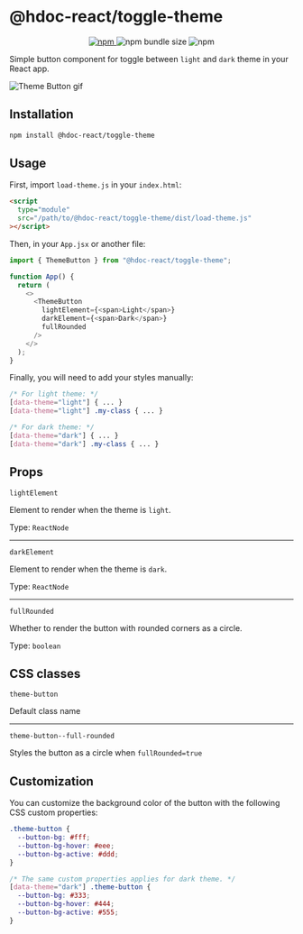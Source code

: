 # @hdoc-react/toggle-theme

<p align="center">
  <a href="https://www.npmjs.com/package/@hdoc-react/toggle-theme">
    <img alt="npm" src="https://img.shields.io/npm/v/%40hdoc-react%2Ftoggle-theme">
  </a>
  <img alt="npm bundle size" src="https://img.shields.io/bundlephobia/minzip/%40hdoc-react%2Ftoggle-theme">
  <img alt="npm" src="https://img.shields.io/npm/dm/%40hdoc-react%2Ftoggle-theme">
</p>

Simple button component for toggle between `light` and `dark` theme in your React app.

![Theme Button gif](https://github.com/Hdoc1509/react-components/assets/72316111/53cf9717-472c-41f5-95df-260d3dda009a)

## Installation

```bash
npm install @hdoc-react/toggle-theme
```

## Usage

First, import `load-theme.js` in your `index.html`:

```html
<script
  type="module"
  src="/path/to/@hdoc-react/toggle-theme/dist/load-theme.js"
></script>
```

Then, in your `App.jsx` or another file:

```js
import { ThemeButton } from "@hdoc-react/toggle-theme";

function App() {
  return (
    <>
      <ThemeButton
        lightElement={<span>Light</span>}
        darkElement={<span>Dark</span>}
        fullRounded
      />
    </>
  );
}
```

Finally, you will need to add your styles manually:

```css
/* For light theme: */
[data-theme="light"] { ... }
[data-theme="light"] .my-class { ... }

/* For dark theme: */
[data-theme="dark"] { ... }
[data-theme="dark"] .my-class { ... }
```

## Props

`lightElement`

Element to render when the theme is `light`.

Type: `ReactNode`

---

`darkElement`

Element to render when the theme is `dark`.

Type: `ReactNode`

---

`fullRounded`

Whether to render the button with rounded corners as a circle.

Type: `boolean`

## CSS classes

`theme-button`

Default class name

---

`theme-button--full-rounded`

Styles the button as a circle when `fullRounded=true`

## Customization

You can customize the background color of the button with the following CSS custom properties:

```css
.theme-button {
  --button-bg: #fff;
  --button-bg-hover: #eee;
  --button-bg-active: #ddd;
}

/* The same custom properties applies for dark theme. */
[data-theme="dark"] .theme-button {
  --button-bg: #333;
  --button-bg-hover: #444;
  --button-bg-active: #555;
}
```
